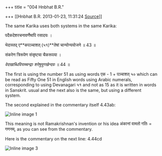 +++
title = "004 Hnbhat B.R."

+++
[[Hnbhat B.R.	2013-01-23, 11:31:24 [Source](https://groups.google.com/g/samskrita/c/nDhh_EbKQKE)]]



The same Karika uses both systems in the same Karika:

  

पदैकदेशरचनावर्णेष्वपि रसादयः ।

भेदास्तद् ए**कपञ्चाशत् (५१)**तेषां चान्योन्ययोजने ॥ 43 ॥

  

संकरेण त्रिरूपेण संसृष्ट्या चैकरूपया ।

*वेदखाब्धिवियच्चन्द्राः* *शरेषुयुगखेन्दवः* ॥ 44 ॥

  

The first is using the number 51 as using words एक - 1 + पञ्चाशत् ५० which can be read as Fifty One 51 in English words using Arabic numerals, corresponding to using Devanagari ५१ and not as 15 as it is written in words in Sanskrit. usual and the next also is the same, but using a different system.

  

The second explained in the commentary itself 4.43ab:

  

![Inline image 1](https://groups.google.com/group/samskrita/attach/c18fc2407ff5b0d/image.png?part=0.2)  
  

This meaning is not Ramakrishnan's invention or his idea अंकानां वामतो गतिः = गणनम्, as you can see from the commentary.

  

Here is the commentary on the next line: 4.44cd

  

![Inline image 3](https://groups.google.com/group/samskrita/attach/c18fc2407ff5b0d/image.png?part=0.1)  

